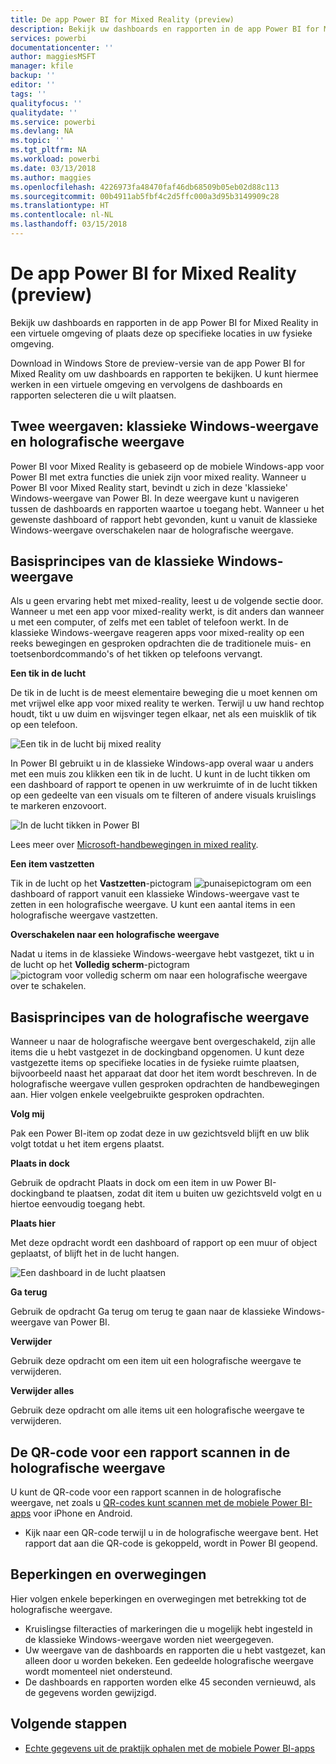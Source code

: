 ```yaml
---
title: De app Power BI for Mixed Reality (preview)
description: Bekijk uw dashboards en rapporten in de app Power BI for Mixed Reality in een virtuele omgeving of in uw fysieke omgeving.
services: powerbi
documentationcenter: ''
author: maggiesMSFT
manager: kfile
backup: ''
editor: ''
tags: ''
qualityfocus: ''
qualitydate: ''
ms.service: powerbi
ms.devlang: NA
ms.topic: ''
ms.tgt_pltfrm: NA
ms.workload: powerbi
ms.date: 03/13/2018
ms.author: maggies
ms.openlocfilehash: 4226973fa48470faf46db68509b05eb02d88c113
ms.sourcegitcommit: 00b4911ab5fbf4c2d5ffc000a3d95b3149909c28
ms.translationtype: HT
ms.contentlocale: nl-NL
ms.lasthandoff: 03/15/2018
---
```

# <a name="power-bi-for-mixed-reality-app-preview"></a>De app Power BI for Mixed Reality (preview)
Bekijk uw dashboards en rapporten in de app Power BI for Mixed Reality in een virtuele omgeving of plaats deze op specifieke locaties in uw fysieke omgeving. 

Download in Windows Store de preview-versie van de app Power BI for Mixed Reality om uw dashboards en rapporten te bekijken. U kunt hiermee werken in een virtuele omgeving en vervolgens de dashboards en rapporten selecteren die u wilt plaatsen. 

## <a name="two-views-windows-classic-and-holographic"></a>Twee weergaven: klassieke Windows-weergave en holografische weergave

Power BI voor Mixed Reality is gebaseerd op de mobiele Windows-app voor Power BI met extra functies die uniek zijn voor mixed reality. Wanneer u Power BI voor Mixed Reality start, bevindt u zich in deze 'klassieke' Windows-weergave van Power BI. In deze weergave kunt u navigeren tussen de dashboards en rapporten waartoe u toegang hebt. Wanneer u het gewenste dashboard of rapport hebt gevonden, kunt u vanuit de klassieke Windows-weergave overschakelen naar de holografische weergave. 


## <a name="windows-classic-view-basics"></a>Basisprincipes van de klassieke Windows-weergave

Als u geen ervaring hebt met mixed-reality, leest u de volgende sectie door. Wanneer u met een app voor mixed-reality werkt, is dit anders dan wanneer u met een computer, of zelfs met een tablet of telefoon werkt. In de klassieke Windows-weergave reageren apps voor mixed-reality op een reeks bewegingen en gesproken opdrachten die de traditionele muis- en toetsenbordcommando's of het tikken op telefoons vervangt. 

**Een tik in de lucht**

De tik in de lucht is de meest elementaire beweging die u moet kennen om met vrijwel elke app voor mixed reality te werken. Terwijl u uw hand rechtop houdt, tikt u uw duim en wijsvinger tegen elkaar, net als een muisklik of tik op een telefoon.  

![Een tik in de lucht bij mixed reality](media/mobile-mixed-reality-app/power-bi-hololens-airtap.png)

In Power BI gebruikt u in de klassieke Windows-app overal waar u anders met een muis zou klikken een tik in de lucht. U kunt in de lucht tikken om een dashboard of rapport te openen in uw werkruimte of in de lucht tikken op een gedeelte van een visuals om te filteren of andere visuals kruislings te markeren enzovoort.

![In de lucht tikken in Power BI](media/mobile-mixed-reality-app/power-bi-hololens-airtap-hand.png) 

Lees meer over [Microsoft-handbewegingen in mixed reality](https://developer.microsoft.com/windows/mixed-reality/gestures).

**Een item vastzetten** 

Tik in de lucht op het **Vastzetten**-pictogram ![punaisepictogram](media/mobile-mixed-reality-app/power-bi-hololens-pin.png) om een dashboard of rapport vanuit een klassieke Windows-weergave vast te zetten in een holografische weergave. U kunt een aantal items in een holografische weergave vastzetten. 

**Overschakelen naar een holografische weergave**

Nadat u items in de klassieke Windows-weergave hebt vastgezet, tikt u in de lucht op het **Volledig scherm**-pictogram ![pictogram voor volledig scherm ](media/mobile-mixed-reality-app/power-bi-hololens-fullscreen.png) om naar een holografische weergave over te schakelen. 


## <a name="holographic-view-basics"></a>Basisprincipes van de holografische weergave

Wanneer u naar de holografische weergave bent overgeschakeld, zijn alle items die u hebt vastgezet in de dockingband opgenomen. U kunt deze vastgezette items op specifieke locaties in de fysieke ruimte plaatsen, bijvoorbeeld naast het apparaat dat door het item wordt beschreven. In de holografische weergave vullen gesproken opdrachten de handbewegingen aan. Hier volgen enkele veelgebruikte gesproken opdrachten.

**Volg mij** 

Pak een Power BI-item op zodat deze in uw gezichtsveld blijft en uw blik volgt totdat u het item ergens plaatst.

**Plaats in dock** 

Gebruik de opdracht Plaats in dock om een item in uw Power BI-dockingband te plaatsen, zodat dit item u buiten uw gezichtsveld volgt en u hiertoe eenvoudig toegang hebt.

**Plaats hier**

Met deze opdracht wordt een dashboard of rapport op een muur of object geplaatst, of blijft het in de lucht hangen.

![Een dashboard in de lucht plaatsen](media/mobile-mixed-reality-app/power-bi-hololens-place-visuals.png)

**Ga terug**

Gebruik de opdracht Ga terug om terug te gaan naar de klassieke Windows-weergave van Power BI. 

**Verwijder**

Gebruik deze opdracht om een item uit een holografische weergave te verwijderen.

**Verwijder alles** 

Gebruik deze opdracht om alle items uit een holografische weergave te verwijderen.


## <a name="scan-a-report-qr-code-in-holographic-view"></a>De QR-code voor een rapport scannen in de holografische weergave

U kunt de QR-code voor een rapport scannen in de holografische weergave, net zoals u [QR-codes kunt scannen met de mobiele Power BI-apps](mobile-apps-qr-code.md) voor iPhone en Android.

- Kijk naar een QR-code terwijl u in de holografische weergave bent. Het rapport dat aan die QR-code is gekoppeld, wordt in Power BI geopend.

## <a name="limitations-and-considerations"></a>Beperkingen en overwegingen

Hier volgen enkele beperkingen en overwegingen met betrekking tot de holografische weergave.

- Kruislingse filteracties of markeringen die u mogelijk hebt ingesteld in de klassieke Windows-weergave worden niet weergegeven.
- Uw weergave van de dashboards en rapporten die u hebt vastgezet, kan alleen door u worden bekeken. Een gedeelde holografische weergave wordt momenteel niet ondersteund.
- De dashboards en rapporten worden elke 45 seconden vernieuwd, als de gegevens worden gewijzigd.


## <a name="next-steps"></a>Volgende stappen

- [Echte gegevens uit de praktijk ophalen met de mobiele Power BI-apps](mobile-apps-data-in-real-world-context.md)

 



